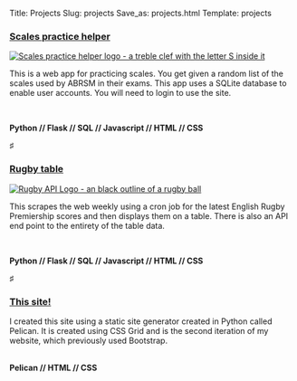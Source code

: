Title: Projects
Slug: projects
Save_as: projects.html
Template: projects

### [Scales practice helper](https://scales.edthecoder.dev)

<a href="https://scales.edthecoder.dev"><img src="{static}/images/coming-soon-scales.png"
     alt="Scales practice helper logo - a treble clef with the letter S inside it"
     class="project-image"
            /></a>

This is a web app for practicing scales. You get given a random list of the scales used
by ABRSM in their exams. This app uses a SQLite database to enable user accounts. You
will need to login to use the site.

<br>

__Python // Flask // SQL // Javascript // HTML // CSS__

<p class="article-divider">&#9839;</p>

### [Rugby table](https://rugby.edthecoder.dev)

<a href="https://rugby.edthecoder.dev"><img src="{static}/images/rugby.png" 
     alt="Rugby API Logo - an black outline of a rugby ball" 
     class="project-image"
            /></a>

This scrapes the web weekly using a cron job for the latest English Rugby Premiership
scores and then displays them on a table. There is also an API end point to the entirety
of the table data.  

<br>

__Python // Flask // SQL // Javascript // HTML // CSS__

<p class="article-divider">&#9839;</p>

### [This site!](https://edthecoder.dev)

I created this site using a static site generator created in Python called Pelican.
It is created using CSS Grid and is the second iteration of my website, which previously
used Bootstrap.  
<br>

__Pelican // HTML // CSS__